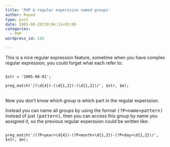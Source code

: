 ```yaml
---
title: 'PHP & regular experssion named groups'
author: Rayed
type: post
date: 2005-08-26T20:04:11+03:00
categories:
  - PHP
wordpress_id: 143

---
```

<p>This is a nice regular expression feature, sometime when you have complex regular expression, you could forget what each refer to:<br />
<code><br />
$str = '2005-08-01';<br />
preg_match('/(\d{4})-(\d{1,2})-(\d{1,2})/', $str, $m);<br />
</code><br />
Now you don&#8217;t know which group is which part in the regular experssion.</p>
<p>Instead you can name all groups by using the format <tt>(?P&lt;name&gt;pattern)</tt> instead of just <tt>(pattern)</tt>, then you can access this group by name you assigned it, so the previous regular experssion could be written like:<br />
<code><br />
preg_match('/(?P&lt;year&gt;\d{4})-(?P&lt;month&gt;\d{1,2})-(?P&lt;day&gt;\d{1,2})/', $str, $m);<br />
</code></p>
